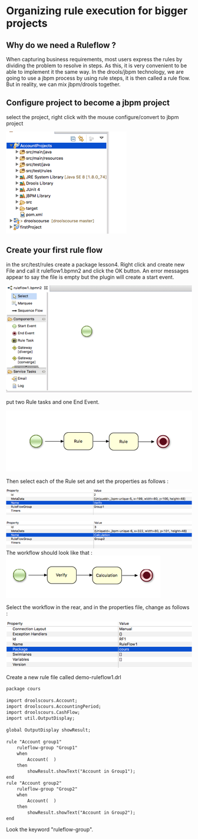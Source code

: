 # Organizing rule execution for bigger projects

## Why do we need a Ruleflow ?
When capturing business requirements, most users express the rules by dividing the problem to resolve in steps. As this, it is very convenient to be able to implement it the same way. 
In the drools/jbpm technology, we are going to use a jbpm process by using rule steps, it is then called a rule flow. But in reality, we can mix jbpm/drools together.


## Configure project to become a jbpm project

select the project, right click with the mouse configure/convert to jbpm project

![](drools/lesson4_fig1.png)

## Create your first rule flow

in the src/test/rules create a package lesson4. Right click and create new File and call it ruleflow1.bpmn2 and click the OK button. An error messages appear to say the file is empty but the plugin will create a start event.

![](drools/lesson4_fig3.png)


put two Rule tasks and one End Event.

![](drools/lesson4_fig4.png)


Then select each of the Rule set and set the properties as follows : 



![](drools/lesson4_fig5.png)

![](drools/lesson4_fig6.png)
The workflow should look like that : 
![](drools/lesson4_fig7.png)

Select the workflow in the rear, and in the properties file, change as follows : 

![](drools/lesson4_fig8.png)

Create a new rule file called demo-ruleflow1.drl

```
package cours

import droolscours.Account;
import droolscours.AccountingPeriod;
import droolscours.CashFlow;
import util.OutputDisplay;

global OutputDisplay showResult;

rule "Account group1"
	ruleflow-group "Group1"
	when
		Account(  )
	then 
		showResult.showText("Account in Group1");
end
rule "Account group2"
	ruleflow-group "Group2"
	when
		Account(  )
	then 
		showResult.showText("Account in Group2");
end

```
Look the keyword "ruleflow-group".












